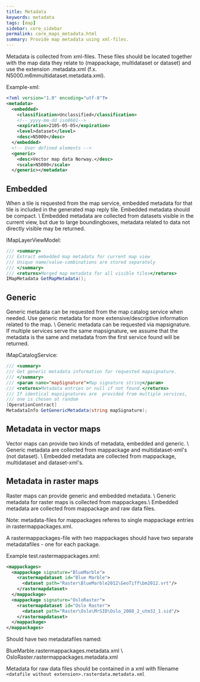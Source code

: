```yaml
---
title: Metadata
keywords: metadata
tags: [map]
sidebar: core_sidebar
permalink: core_maps_metadata.html
summary: Provide map metadata using xml-files. 
---
```


Metadata is collected from xml-files. These files should be located together with the map data they relate to (mappackage, multidataset or dataset) and use the extension .metadata.xml (f.x. N5000.m6mmultidataset.metadata.xml).

Example-xml:

```xml
<?xml version="1.0" encoding="utf-8"?>
<metadata>
  <embedded>
    <classification>Unclassified</classification>
    <!-- yyyy-mm-dd iso8601-->
    <expiration>2105-05-05</expiration>
    <level>dataset</level>
    <desc>N5000</desc>
  </embedded>
  <!-- User defined elements -->
  <generic>
    <desc>Vector map data Norway.</desc>
    <scale>N5000</scale>
  </generic></metadata>
```

##  Embedded 

When a tile is requested from the map service, embedded metadata for that tile is included in the generated map reply tile. Embedded metadata should be compact. \\
Embedded metadata are collected from datasets visible in the current view, but due to large boundingboxes, metadata related to data not directly visible may be returned.

IMapLayerViewModel:        

```csharp
/// <summary>        
/// Extract embedded map metadata for current map view        
/// Unique name/value-combinations are stored separately        
/// </summary>        
/// <returns>Merged map metadata for all visible tiles</returns>        
IMapMetadata GetMapMetadata();
```

## Generic

Generic metadata can be requested from the map catalog service when needed. Use generic metadata for more extensive/descriptive  information related to the map. \\
Generic metadata can be requested via mapsignature. If multiple services serve the same mapsignature, we assume that the metadata is the same and metadata from the first service found will be returned.

IMapCatalogService:

```csharp
/// <summary>        
/// Get generic metadata information for requested mapsignature.        
/// </summary>        
/// <param name="mapSignature">Map signature string</param>        
/// <returns>Metadata entries or null if not found.</returns>        
/// If identical mapsignatures are  provided from multiple services,
/// one is chosen at random        
[OperationContract]        
MetadataInfo GetGenericMetadata(string mapSignature);
```

## Metadata in vector maps

Vector maps can provide two kinds of metadata, embedded and generic. \\
Generic metadata are collected from mappackage and multidataset-xml's (not dataset). \\
Embedded metadata are collected from mappackage, multidataset and dataset-xml's. 

## Metadata in raster maps

Raster maps can provide generic and embedded metadata. \\
Generic metadata for raster maps is collected from mappackages.\\
Embedded metadata are collected from mappackage and raw data files.

Note: metadata-files for mappackages referes to single mappackage entries in rastermappackages.xml. 

A rastermappackages-file with two mappackages should have two separate metadatafiles - one for each package.

Example test.rastermappackages.xml:

```xml
<mappackages>		
  <mappackage signature="BlueMarble">
    <rastermapdataset id="Blue Marble">
      <dataset path="Raster\BlueMarble2012\GeoTiff\bm2012.vrt"/>
    </rastermapdataset>
  </mappackage>
  <mappackage signature="OsloRaster">
    <rastermapdataset id="Oslo Raster">
      <dataset path="Raster\Oslo\MrSID\Oslo_2008_2_utm32_1.sid"/>
    </rastermapdataset>	
  </mappackage>
</mappackages>
```

Should have two metadatafiles named:

BlueMarble.rastermappackages.metadata.xml \\
OsloRaster.rastermappackages.metadata.xml

Metadata for raw data files should be contained in a xml with filename `<datafile without extension>.rasterdata.metadata.xml`

